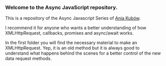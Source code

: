 ### Welcome to the Async JavaScript repository.

This is a repository of the Async Javascript Series of [Ania Kubów]('https://www.youtube.com/watch?v=wdvruTuWvW8').

I recommend it for anyone who wants a better understanding of how XMLHttpRequest, callbacks, promises and async/await works.

In the first folder you will find the necessary material to make an XMLHttpRequest. Yep, it is an old method but it is always good to understand what happens behind the scenes for a better control of the new data request methods.
